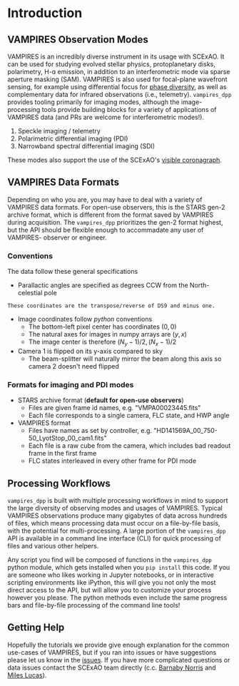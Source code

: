 # Introduction

## VAMPIRES Observation Modes

VAMPIRES is an incredibly diverse instrument in its usage with SCExAO. It can be used for studying evolved stellar physics, protoplanetary disks, polarimetry, H-ɑ emission, in addition to an interferometric mode via sparse aperture masking (SAM). VAMPIRES is also used for focal-plane wavefront sensing, for example using differential focus for [phase diversity](), as well as complementary data for infrared observations (i.e., telemetry). `vampires_dpp` provides tooling primarily for imaging modes, although the image-processing tools provide building blocks for a variety of applications of VAMPIRES data (and PRs are welcome for interferometric modes!).

1. Speckle imaging / telemetry
2. Polarimetric differential imaging (PDI)
3. Narrowband spectral differential imaging (SDI)

These modes also support the use of the SCExAO's [visible coronagraph](https://www.naoj.org/Projects/SCEXAO/scexaoWEB/030openuse.web/040vampires.web/100vampcoronagraph.web/indexm.html).

## VAMPIRES Data Formats

Depending on who you are, you may have to deal with a variety of VAMPIRES data formats. For open-use observers, this is the STARS gen-2 archive format, which is different from the format saved by VAMPIRES during acquisition. The `vampires_dpp` prioritizes the gen-2 format highest, but the API should be flexible enough to accommadate any user of VAMPIRES- observer or engineer.

### Conventions

The data follow these general specifications

- Parallactic angles are specified as degrees CCW from the North-celestial pole
```{margin} SAOImage DS9
These coordinates are the transpose/reverse of DS9 and minus one.
```
- Image coordinates follow *python* conventions
    - The bottom-left pixel center has coordinates $(0, 0)$
    - The natural axes for images in numpy arrays are $(y, x)$
    - The image center is therefore $(N_y - 1)/2, (N_x - 1)/2$
- Camera 1 is flipped on its y-axis compared to sky
    - The beam-splitter will naturally mirror the beam along this axis so camera 2 doesn't need flipped
    

### Formats for imaging and PDI modes

- STARS archive format (**default for open-use observers**)
    - Files are given frame id names, e.g. "VMPA00023445.fits"
    - Each file corresponds to a single camera, FLC state, and HWP angle
- VAMPIRES format
    - Files have names as set by controller, e.g. "HD141569A_00_750-50_LyotStop_00_cam1.fits"
    - Each file is a raw cube from the camera, which includes bad readout frame in the first frame
    - FLC states interleaved in every other frame for PDI mode

## Processing Workflows

`vampires_dpp` is built with multiple processing workflows in mind to support the large diversity of observing modes and usages of VAMPIRES. Typical VAMPIRES observations produce many gigabytes of data across hundreds of files, which means processing data must occur on a file-by-file basis, with the potential for multi-processing. A large portion of the `vampires_dpp` API is available in a command line interface (CLI) for quick processing of files and various other helpers.

Any script you find will be composed of functions in the `vampires_dpp` python module, which gets installed when you `pip install` this code. If you are someone who likes working in Jupyter notebooks, or in interactive scripting environments like iPython, this will give you not only the most direct access to the API, but will allow you to customize your process however you please. The python methods even include the same progress bars and file-by-file processing of the command line tools!


## Getting Help

Hopefully the tutorials we provide give enough explanation for the common use-cases of VAMPIRES, but if you ran into issues or have suggestions please let us know in the [issues](https://github.com/scexao-org/vampires_dpp/issue/new). If you have more complicated questions or data issues contact the SCExAO team directly (c.c. [Barnaby Norris](mailto:barnaby.norris@sydney.edu.au) and [Miles Lucas](mailto:mdlucas@hawaii.edu)).